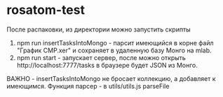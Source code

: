 # rosatom-test
После распаковки, из директории можно запустить скрипты
1. npm run insertTasksIntoMongo - парсит имеющийся в корне файл "График CMP.xer" и сохраняет в удаленную базу Монго на mlab.
2. npm run start - запускает сервер, после можно открыть http://localhost:7777/tasks в браузере будет JSON из Монго.

ВАЖНО - insertTasksIntoMongo не бросает коллекцию, а добавляет к имеющимся.
Функция парсер - в utils/utils.js parseFile